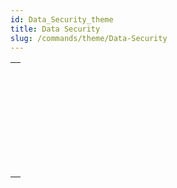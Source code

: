 ```yaml
---
id: Data_Security_theme
title: Data Security
slug: /commands/theme/Data-Security
---
```



||
|---|
|[<!-- INCLUDE #_command_.Data file encryption status.Syntax -->](../../commands-legacy/data-file-encryption-status.md)<br/>|
|[<!-- INCLUDE #_command_.Decrypt data BLOB.Syntax -->](../../commands-legacy/decrypt-data-blob.md)<br/>|
|[<!-- INCLUDE #_command_.Discover data key.Syntax -->](../../commands-legacy/discover-data-key.md)<br/>|
|[<!-- INCLUDE #_command_.Encrypt data BLOB.Syntax -->](../../commands-legacy/encrypt-data-blob.md)<br/>|
|[<!-- INCLUDE #_command_.Encrypt data file.Syntax -->](../../commands-legacy/encrypt-data-file.md)<br/>|
|[<!-- INCLUDE #_command_.New data key.Syntax -->](../../commands-legacy/new-data-key.md)<br/>|
|[<!-- INCLUDE #_command_.Register data key.Syntax -->](../../commands-legacy/register-data-key.md)<br/>|
